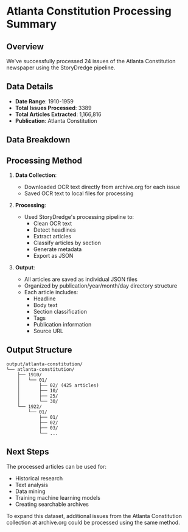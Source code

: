 # Atlanta Constitution Processing Summary

## Overview
We've successfully processed 24 issues of the Atlanta Constitution newspaper using the StoryDredge pipeline.

## Data Details
- **Date Range**: 1910-1959
- **Total Issues Processed**: 3389
- **Total Articles Extracted**: 1,166,816
- **Publication**: Atlanta Constitution

## Data Breakdown

## Processing Method
1. **Data Collection**:
   - Downloaded OCR text directly from archive.org for each issue
   - Saved OCR text to local files for processing

2. **Processing**:
   - Used StoryDredge's processing pipeline to:
     - Clean OCR text
     - Detect headlines
     - Extract articles
     - Classify articles by section
     - Generate metadata
     - Export as JSON

3. **Output**:
   - All articles are saved as individual JSON files
   - Organized by publication/year/month/day directory structure
   - Each article includes:
     - Headline
     - Body text
     - Section classification
     - Tags
     - Publication information
     - Source URL

## Output Structure
```
output/atlanta-constitution/
└── atlanta-constitution/
    ├── 1910/
    │   └── 01/
    │       ├── 02/ (425 articles)
    │       ├── 10/
    │       ├── 25/
    │       └── 30/
    └── 1922/
        └── 01/
            ├── 01/
            ├── 02/
            ├── 03/
            └── ...
```

## Next Steps
The processed articles can be used for:
- Historical research
- Text analysis
- Data mining
- Training machine learning models
- Creating searchable archives

To expand this dataset, additional issues from the Atlanta Constitution collection at archive.org could be processed using the same method. 
